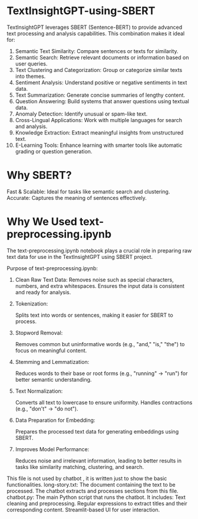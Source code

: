 # TextInsightGPT-using-SBERT
TextInsightGPT leverages SBERT (Sentence-BERT) to provide advanced text processing and analysis capabilities. This combination makes it ideal for:

1. Semantic Text Similarity: Compare sentences or texts for similarity.
2. Semantic Search: Retrieve relevant documents or information based on user queries.
3. Text Clustering and Categorization: Group or categorize similar texts into themes.
4. Sentiment Analysis: Understand positive or negative sentiments in text data.
5. Text Summarization: Generate concise summaries of lengthy content.
6. Question Answering: Build systems that answer questions using textual data.
7. Anomaly Detection: Identify unusual or spam-like text.
8. Cross-Lingual Applications: Work with multiple languages for search and analysis.
9. Knowledge Extraction: Extract meaningful insights from unstructured text.
10. E-Learning Tools: Enhance learning with smarter tools like automatic grading or question generation.



# Why SBERT?

Fast & Scalable: Ideal for tasks like semantic search and clustering.
Accurate: Captures the meaning of sentences effectively.


# Why We Used text-preprocessing.ipynb 

The text-preprocessing.ipynb notebook plays a crucial role in preparing raw text data for use in the TextInsightGPT using SBERT project.



Purpose of text-preprocessing.ipynb:

1. Clean Raw Text Data:
   Removes noise such as special characters, numbers, and extra whitespaces.
   Ensures the input data is consistent and ready for analysis.

2. Tokenization:

   Splits text into words or sentences, making it easier for SBERT to process.

3. Stopword Removal:

   Removes common but uninformative words (e.g., "and," "is," "the") to focus on meaningful content.

4. Stemming and Lemmatization:

   Reduces words to their base or root forms (e.g., "running" → "run") for better semantic understanding.

5. Text Normalization:

   Converts all text to lowercase to ensure uniformity.
   Handles contractions (e.g., "don't" → "do not").

6. Data Preparation for Embedding:

   Prepares the processed text data for generating embeddings using SBERT.

7. Improves Model Performance:

   Reduces noise and irrelevant information, leading to better results in tasks like similarity matching, clustering, and search.

 This file is not used by chatbot , it is written just to show the basic functionalities.
 long-story.txt: The document containing the text to be processed. The chatbot extracts and processes sections from this file. 
 chatbot.py: The main Python script that runs the chatbot. It includes: Text cleaning and preprocessing. Regular expressions to extract titles and their corresponding content. 
 Streamlit-based UI for user interaction.
